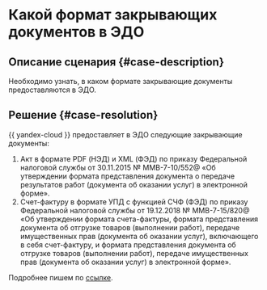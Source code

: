 # Какой формат закрывающих документов в ЭДО


## Описание сценария {#case-description}

Необходимо узнать, в каком формате закрывающие документы предоставляются в ЭДО.

## Решение {#case-resolution}


{{ yandex-cloud }} предоставляет в ЭДО следующие закрывающие документы:

1. Акт в формате PDF (НЭД) и XML (ФЭД) по приказу Федеральной налоговой службы от 30.11.2015 № ММВ-7-10/552@ «Об утверждении формата представления документа о передаче результатов работ (документа об оказании услуг) в электронной форме».
2. Счет-фактуру в формате УПД с функцией СЧФ (ФЭД) по приказу Федеральной налоговой службы от 19.12.2018 № ММВ-7-15/820@ «Об утверждении формата счета-фактуры, формата представления документа об отгрузке товаров (выполнении работ), передаче имущественных прав (документа об оказании услуг), включающего в себя счет-фактуру, и формата представления документа об отгрузке товаров (выполнении работ), передаче имущественных прав (документа об оказании услуг) в электронной форме».

Подробнее пишем по [ссылке](../../../billing/concepts/edo).
